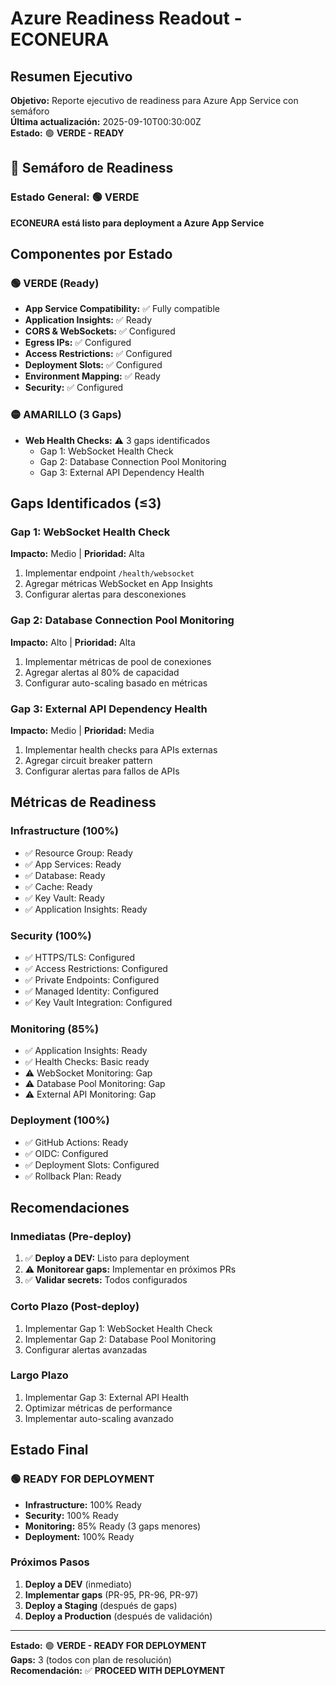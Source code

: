 # Azure Readiness Readout - ECONEURA

## Resumen Ejecutivo

**Objetivo:** Reporte ejecutivo de readiness para Azure App Service con semáforo  
**Última actualización:** 2025-09-10T00:30:00Z  
**Estado:** 🟢 **VERDE - READY**

## 🚦 Semáforo de Readiness

### Estado General: 🟢 VERDE
**ECONEURA está listo para deployment a Azure App Service**

## Componentes por Estado

### 🟢 VERDE (Ready)
- **App Service Compatibility:** ✅ Fully compatible
- **Application Insights:** ✅ Ready
- **CORS & WebSockets:** ✅ Configured
- **Egress IPs:** ✅ Configured
- **Access Restrictions:** ✅ Configured
- **Deployment Slots:** ✅ Configured
- **Environment Mapping:** ✅ Ready
- **Security:** ✅ Configured

### 🟡 AMARILLO (3 Gaps)
- **Web Health Checks:** ⚠️ 3 gaps identificados
  - Gap 1: WebSocket Health Check
  - Gap 2: Database Connection Pool Monitoring
  - Gap 3: External API Dependency Health

## Gaps Identificados (≤3)

### Gap 1: WebSocket Health Check
**Impacto:** Medio | **Prioridad:** Alta
1. Implementar endpoint `/health/websocket`
2. Agregar métricas WebSocket en App Insights
3. Configurar alertas para desconexiones

### Gap 2: Database Connection Pool Monitoring
**Impacto:** Alto | **Prioridad:** Alta
1. Implementar métricas de pool de conexiones
2. Agregar alertas al 80% de capacidad
3. Configurar auto-scaling basado en métricas

### Gap 3: External API Dependency Health
**Impacto:** Medio | **Prioridad:** Media
1. Implementar health checks para APIs externas
2. Agregar circuit breaker pattern
3. Configurar alertas para fallos de APIs

## Métricas de Readiness

### Infrastructure (100%)
- ✅ Resource Group: Ready
- ✅ App Services: Ready
- ✅ Database: Ready
- ✅ Cache: Ready
- ✅ Key Vault: Ready
- ✅ Application Insights: Ready

### Security (100%)
- ✅ HTTPS/TLS: Configured
- ✅ Access Restrictions: Configured
- ✅ Private Endpoints: Configured
- ✅ Managed Identity: Configured
- ✅ Key Vault Integration: Configured

### Monitoring (85%)
- ✅ Application Insights: Ready
- ✅ Health Checks: Basic ready
- ⚠️ WebSocket Monitoring: Gap
- ⚠️ Database Pool Monitoring: Gap
- ⚠️ External API Monitoring: Gap

### Deployment (100%)
- ✅ GitHub Actions: Ready
- ✅ OIDC: Configured
- ✅ Deployment Slots: Configured
- ✅ Rollback Plan: Ready

## Recomendaciones

### Inmediatas (Pre-deploy)
1. ✅ **Deploy a DEV:** Listo para deployment
2. ⚠️ **Monitorear gaps:** Implementar en próximos PRs
3. ✅ **Validar secrets:** Todos configurados

### Corto Plazo (Post-deploy)
1. Implementar Gap 1: WebSocket Health Check
2. Implementar Gap 2: Database Pool Monitoring
3. Configurar alertas avanzadas

### Largo Plazo
1. Implementar Gap 3: External API Health
2. Optimizar métricas de performance
3. Implementar auto-scaling avanzado

## Estado Final

### 🟢 READY FOR DEPLOYMENT
- **Infrastructure:** 100% Ready
- **Security:** 100% Ready
- **Monitoring:** 85% Ready (3 gaps menores)
- **Deployment:** 100% Ready

### Próximos Pasos
1. **Deploy a DEV** (inmediato)
2. **Implementar gaps** (PR-95, PR-96, PR-97)
3. **Deploy a Staging** (después de gaps)
4. **Deploy a Production** (después de validación)

---

**Estado:** 🟢 **VERDE - READY FOR DEPLOYMENT**  
**Gaps:** 3 (todos con plan de resolución)  
**Recomendación:** ✅ **PROCEED WITH DEPLOYMENT**